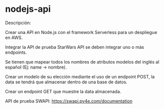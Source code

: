 # nodejs-api

Descripción:

Crear una API en Node.js con el framework Serverless para un despliegue en AWS.

Integrar la API de prueba StarWars API se deben integrar uno o más endpoints.

Se tienen que mapear todos los nombres de atributos modelos del inglés al español (Ej: name -> nombre).

Crear un modelo de su elección mediante el uso de un endpoint POST, la data se tendrá que almacenar dentro de una base de datos.

Crear un endpoint GET que muestre la data almacenada.

API de prueba SWAPI: https://swapi.py4e.com/documentation
